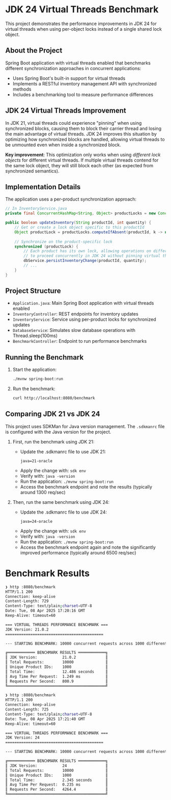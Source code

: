 # JDK 24 Virtual Threads Benchmark

This project demonstrates the performance improvements in JDK 24 for virtual threads when using per-object locks instead of a single shared lock object.

## About the Project

Spring Boot application with virtual threads enabled that benchmarks different synchronization approaches in concurrent applications:

- Uses Spring Boot's built-in support for virtual threads
- Implements a RESTful inventory management API with synchronized methods
- Includes a benchmarking tool to measure performance differences

## JDK 24 Virtual Threads Improvement

In JDK 21, virtual threads could experience "pinning" when using synchronized blocks, causing them to block their carrier thread and losing the main advantage of virtual threads. JDK 24 improves this situation by optimizing how synchronized blocks are handled, allowing virtual threads to be unmounted even when inside a synchronized block.

**Key improvement**: This optimization only works when using *different lock objects* for different virtual threads. If multiple virtual threads contend for the same lock object, they will still block each other (as expected from synchronized semantics).

## Implementation Details

The application uses a per-product synchronization approach:

```java
// In InventoryService.java
private final ConcurrentHashMap<String, Object> productLocks = new ConcurrentHashMap<>();

public boolean updateInventory(String productId, int quantity) {
    // Get or create a lock object specific to this productId
    Object productLock = productLocks.computeIfAbsent(productId, k -> new Object());
    
    // Synchronize on the product-specific lock
    synchronized (productLock) {
        // Each product has its own lock, allowing operations on different products
        // to proceed concurrently in JDK 24 without pinning virtual threads
        dbService.persistInventoryChange(productId, quantity);
        // ...
    }
}
```

## Project Structure

- `Application.java`: Main Spring Boot application with virtual threads enabled
- `InventoryController`: REST endpoints for inventory updates
- `InventoryService`: Service using per-product locks for synchronized updates
- `DatabaseService`: Simulates slow database operations with Thread.sleep(100ms)
- `BenchmarkController`: Endpoint to run performance benchmarks

## Running the Benchmark

1. Start the application:
   ```bash
   ./mvnw spring-boot:run
   ```

2. Run the benchmark:
   ```bash
   curl http://localhost:8080/benchmark
   ```

## Comparing JDK 21 vs JDK 24

This project uses SDKMan for Java version management. The `.sdkmanrc` file is configured with the Java version for the project.

1. First, run the benchmark using JDK 21:
   - Update the .sdkmanrc file to use JDK 21:
     ```
     java=21-oracle
     ```
   - Apply the change with: `sdk env`
   - Verify with: `java -version`
   - Run the application: `./mvnw spring-boot:run`
   - Access the benchmark endpoint and note the results (typically around 1300 req/sec)

2. Then, run the same benchmark using JDK 24:
   - Update the .sdkmanrc file to use JDK 24:
     ```
     java=24-oracle
     ```
   - Apply the change with: `sdk env`
   - Verify with: `java -version`
   - Run the application: `./mvnw spring-boot:run`
   - Access the benchmark endpoint again and note the significantly improved performance (typically around 6500 req/sec)

# Benchmark Results 

```bash
❯ http :8080/benchmark
HTTP/1.1 200
Connection: keep-alive
Content-Length: 729
Content-Type: text/plain;charset=UTF-8
Date: Tue, 08 Apr 2025 17:20:16 GMT
Keep-Alive: timeout=60

=== VIRTUAL THREADS PERFORMANCE BENCHMARK ===
JDK Version: 21.0.2
===========================================

--- STARTING BENCHMARK: 10000 concurrent requests across 1000 different product IDs ---

╔════════════ BENCHMARK RESULTS ════════════╗
║ JDK Version:           21.0.2             ║
║ Total Requests:        10000              ║
║ Unique Product IDs:    1000               ║
║ Total Time:            12.486 seconds     ║
║ Avg Time Per Request:  1.249 ms           ║
║ Requests Per Second:   800.9              ║
╚═══════════════════════════════════════════╝

```

```bash
❯ http :8080/benchmark
HTTP/1.1 200
Connection: keep-alive
Content-Length: 725
Content-Type: text/plain;charset=UTF-8
Date: Tue, 08 Apr 2025 17:21:40 GMT
Keep-Alive: timeout=60

=== VIRTUAL THREADS PERFORMANCE BENCHMARK ===
JDK Version: 24
===========================================

--- STARTING BENCHMARK: 10000 concurrent requests across 1000 different product IDs ---

╔════════════ BENCHMARK RESULTS ════════════╗
║ JDK Version:           24                 ║
║ Total Requests:        10000              ║
║ Unique Product IDs:    1000               ║
║ Total Time:            2.345 seconds      ║
║ Avg Time Per Request:  0.235 ms           ║
║ Requests Per Second:   4264.4             ║
╚═══════════════════════════════════════════╝

```
